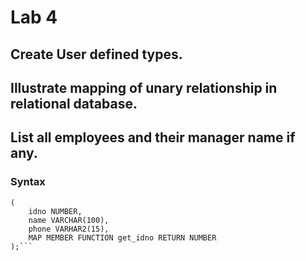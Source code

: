 # Lab 4
## Create User defined types.
## Illustrate mapping of unary relationship in relational database.
## List all employees and their manager name if any.

### Syntax
```CREATE TYPE person-type AS OBHECT
(
    idno NUMBER,
    name VARCHAR(100),
    phone VARHAR2(15),
    MAP MEMBER FUNCTION get_idno RETURN NUMBER
);```